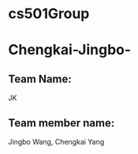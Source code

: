# cs501Group
# Chengkai-Jingbo-
## Team Name:

JK

## Team member name:

Jingbo Wang, Chengkai Yang
